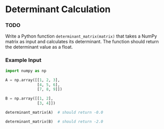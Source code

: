# Determinant Calculation

### TODO

Write a Python function `determinant_matrix(matrix)` that takes a NumPy matrix as input and calculates its determinant. The function should return the determinant value as a float.

### Example Input

```python
import numpy as np

A = np.array([[1, 2, 3],
              [4, 5, 6],
              [7, 8, 9]])

B = np.array([[1, 2],
              [3, 4]])

determinant_matrix(A)  # should return -0.0

determinant_matrix(B)  # should return -2.0
```